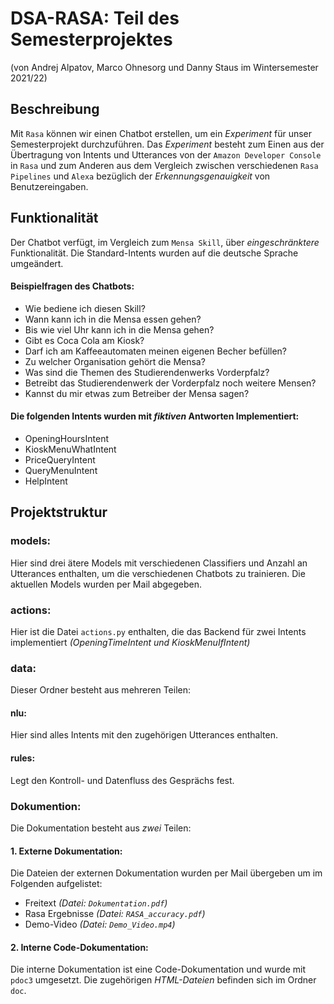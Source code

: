 # DSA-RASA: Teil des Semesterprojektes
(von Andrej Alpatov, Marco Ohnesorg und Danny Staus im Wintersemester 2021/22)

## Beschreibung
Mit `Rasa` können wir einen Chatbot erstellen, um ein *Experiment* für unser Semesterprojekt durchzuführen. 
Das *Experiment* besteht zum Einen aus der Übertragung von Intents und Utterances von der `Amazon Developer Console` 
in `Rasa` und zum Anderen aus dem Vergleich zwischen verschiedenen `Rasa Pipelines` und `Alexa` bezüglich der *Erkennungsgenauigkeit* von Benutzereingaben.

## Funktionalität
Der Chatbot verfügt, im Vergleich zum `Mensa Skill`, über *eingeschränktere* Funktionalität. Die Standard-Intents wurden auf die deutsche Sprache umgeändert.
#### Beispielfragen des Chatbots:
- Wie bediene ich diesen Skill?
- Wann kann ich in die Mensa essen gehen?
- Bis wie viel Uhr kann ich in die Mensa gehen?
- Gibt es Coca Cola am Kiosk?
- Darf ich am Kaffeeautomaten meinen eigenen Becher befüllen?
- Zu welcher Organisation gehört die Mensa?
- Was sind die Themen des Studierendenwerks Vorderpfalz?
- Betreibt das Studierendenwerk der Vorderpfalz noch weitere Mensen?
- Kannst du mir etwas zum Betreiber der Mensa sagen?
#### Die folgenden Intents wurden mit *fiktiven* Antworten Implementiert:
- OpeningHoursIntent
- KioskMenuWhatIntent
- PriceQueryIntent
- QueryMenuIntent
- HelpIntent

## Projektstruktur
### models:
Hier sind drei ätere Models mit verschiedenen Classifiers und Anzahl an Utterances enthalten, um die verschiedenen Chatbots zu trainieren.
Die aktuellen Models wurden per Mail abgegeben.

### actions:
Hier ist die Datei `actions.py` enthalten, die das Backend für zwei Intents implementiert *(OpeningTimeIntent und KioskMenuIfIntent)*

### data:
Dieser Ordner besteht aus mehreren Teilen:
#### nlu:
Hier sind alles Intents mit den zugehörigen Utterances enthalten.

#### rules:
Legt den Kontroll- und Datenfluss des Gesprächs fest.

### Dokumention:
Die Dokumentation besteht aus *zwei* Teilen:
#### 1. Externe Dokumentation:
Die Dateien der externen Dokumentation wurden per Mail übergeben um im Folgenden aufgelistet:
- Freitext *(Datei: `Dokumentation.pdf`)*
- Rasa Ergebnisse *(Datei: `RASA_accuracy.pdf`)*
- Demo-Video *(Datei: `Demo_Video.mp4`)*
#### 2. Interne Code-Dokumentation:
Die interne Dokumentation ist eine Code-Dokumentation und wurde mit `pdoc3` umgesetzt. Die zugehörigen *HTML-Dateien* befinden sich im Ordner `doc`.

